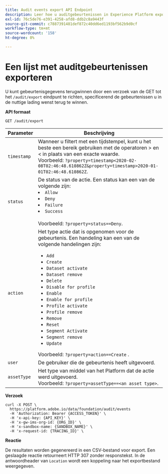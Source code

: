 ```yaml
---
title: Audit events export API Endpoint
description: Leer hoe u auditgebeurtenissen in Experience Platform exporteert met de API voor auditquery.
exl-id: 76c5de76-e391-4258-afd8-ddb2c8a9443f
source-git-commit: c7887391481def872c40dd6ed1193bf562b9d0cf
workflow-type: tm+mt
source-wordcount: '158'
ht-degree: 0%

---
```


# Een lijst met auditgebeurtenissen exporteren

U kunt gebeurtenisgegevens terugwinnen door een verzoek van de GET tot het `/audit/export` eindpunt te richten, specificerend de gebeurtenissen u in de nuttige lading wenst terug te winnen.

**API formaat**

```http
GET /audit/export
```

| Parameter | Beschrijving |
| --------- | ----------- |
| `timestamp` | Wanneer u filtert met een tijdstempel, kunt u het beste een bereik gebruiken met de operatoren > en &lt; in plaats van een exacte waarde. <br/> Voorbeeld: `?property=timestamp<2020-02-08T02:46:48.610862Z&property=timestamp>2020-01-01T02:46:48.610862Z`. |
| `status` | De status van de actie. Een status kan een van de volgende zijn: </li><li>`Allow` </li><li>`Deny` </li><li>`Failure` </li><li>`Success` </li></ul><br/> Voorbeeld: `?property=status==Deny`. |
| `action` | Het type actie dat is opgenomen voor de gebeurtenis. Een handeling kan een van de volgende handelingen zijn: <ul><li>`Add` </li><li>`Create` </li><li>`Dataset activate` </li><li>`Dataset remove` </li><li>`Delete` </li><li>`Disable for profile` </li><li>`Enable` </li><li>`Enable for profile` </li><li>`Profile activate` </li><li>`Profile remove` </li><li>`Remove` </li><li>`Reset` </li><li>`Segment Activate` </li><li>`Segment remove` </li><li>`Update` </li></ul> Voorbeeld: `?property=action==Create` . |
| `user` | De gebruiker die de gebeurtenis heeft uitgevoerd. |
| `assetType` | Het type van middel van het Platform dat de actie werd uitgevoerd. <br/> Voorbeeld: `?property=assetType==<an asset type>`. |

**Verzoek**

```shell
curl -X POST \
  https://platform.adobe.io/data/foundation/audit/events
  -H 'Authorization: Bearer {ACCESS_TOKEN}' \
  -H 'x-api-key: {API_KEY}' \
  -H 'x-gw-ims-org-id: {ORG_ID}' \
  -H 'x-sandbox-name: {SANDBOX_NAME}' \
  -H 'x-request-id: {TRACING_ID}' \
```

**Reactie**

De resultaten worden gegenereerd in een CSV-bestand voor export. Een geslaagde reactie retourneert HTTP 307 zonder responstekst. In de antwoordheader van `Location` wordt een koppeling naar het exportbestand weergegeven.
